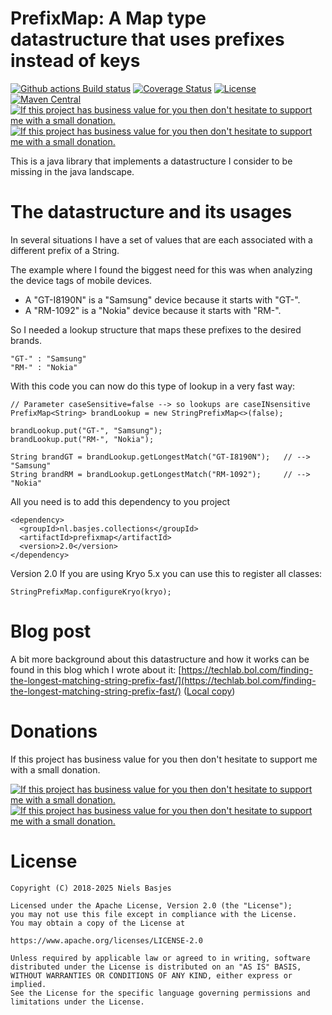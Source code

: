 PrefixMap: A Map type datastructure that uses prefixes instead of keys
========================================
[![Github actions Build status](https://img.shields.io/github/actions/workflow/status/nielsbasjes/prefixmap/build.yml?branch=main)](https://github.com/nielsbasjes/prefixmap/actions)
[![Coverage Status](https://img.shields.io/codecov/c/github/nielsbasjes/prefixmap)](https://app.codecov.io/gh/nielsbasjes/prefixmap)
[![License](https://img.shields.io/:license-apache-blue.svg)](https://www.apache.org/licenses/LICENSE-2.0.html)
[![Maven Central](https://img.shields.io/maven-central/v/nl.basjes.collections/prefixmap.svg)](https://search.maven.org/#search%7Cga%7C1%7Cg%3A%22nl.basjes.collections%22)
[![If this project has business value for you then don't hesitate to support me with a small donation.](https://img.shields.io/badge/Sponsor%20me-via%20Github-red.svg)](https://github.com/sponsors/nielsbasjes)
[![If this project has business value for you then don't hesitate to support me with a small donation.](https://img.shields.io/badge/Donations-via%20Paypal-red.svg)](https://www.paypal.me/nielsbasjes)

This is a java library that implements a datastructure I consider to be missing in the java landscape.

The datastructure and its usages
================================
In several situations I have a set of values that are each associated with a different prefix of a String.

The example where I found the biggest need for this was when analyzing the device tags of mobile devices.

- A "GT-I8190N" is a "Samsung" device because it starts with "GT-".
- A "RM-1092" is a "Nokia" device because it starts with "RM-".

So I needed a lookup structure that maps these prefixes to the desired brands.

    "GT-" : "Samsung"
    "RM-" : "Nokia"

With this code you can now do this type of lookup in a very fast way:

    // Parameter caseSensitive=false --> so lookups are caseINsensitive
    PrefixMap<String> brandLookup = new StringPrefixMap<>(false);

    brandLookup.put("GT-", "Samsung");
    brandLookup.put("RM-", "Nokia");

    String brandGT = brandLookup.getLongestMatch("GT-I8190N");   // --> "Samsung"
    String brandRM = brandLookup.getLongestMatch("RM-1092");     // --> "Nokia"

All you need is to add this dependency to you project

    <dependency>
      <groupId>nl.basjes.collections</groupId>
      <artifactId>prefixmap</artifactId>
      <version>2.0</version>
    </dependency>

Version 2.0 If you are using Kryo 5.x you can use this to register all classes:

    StringPrefixMap.configureKryo(kryo);

Blog post
=========
A bit more background about this datastructure and how it works can be found in this blog which I wrote about it: [https://techlab.bol.com/finding-the-longest-matching-string-prefix-fast/](https://techlab.bol.com/finding-the-longest-matching-string-prefix-fast/) ([Local copy](Article.md))

Donations
===
If this project has business value for you then don't hesitate to support me with a small donation.

[![If this project has business value for you then don't hesitate to support me with a small donation.](https://img.shields.io/badge/Sponsor%20me-via%20Github-red.svg)](https://github.com/sponsors/nielsbasjes)
[![If this project has business value for you then don't hesitate to support me with a small donation.](https://img.shields.io/badge/Donations-via%20Paypal-red.svg)](https://www.paypal.me/nielsbasjes)

License
=======

    Copyright (C) 2018-2025 Niels Basjes

    Licensed under the Apache License, Version 2.0 (the "License");
    you may not use this file except in compliance with the License.
    You may obtain a copy of the License at

    https://www.apache.org/licenses/LICENSE-2.0

    Unless required by applicable law or agreed to in writing, software
    distributed under the License is distributed on an "AS IS" BASIS,
    WITHOUT WARRANTIES OR CONDITIONS OF ANY KIND, either express or implied.
    See the License for the specific language governing permissions and
    limitations under the License.
